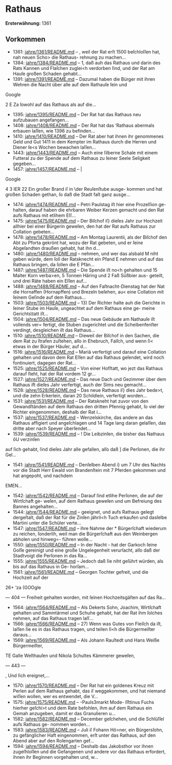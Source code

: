 # Rathaus

**Ersterwähnung:** 1361

## Vorkommen
- 1361: [jahre/1361/README.md](../jahre/1361/README.md) – , weil der Rat
erſt 1500 beſchloſſen hat, nah neuen Scho> die Rathaus-
rehnung zu machen...
- 1384: [jahre/1384/README.md](../jahre/1384/README.md) – 1, daß auh das Rathaus und darin des
Rats Kannen und Flaſchen zuglei<h verdorben ſind, und
der Rat am Hauſe großen Schaden gehabt...
- 1391: [jahre/1391/README.md](../jahre/1391/README.md) – Dazumal haben die Bürger mit ihren
Wehren die Nacht über alle auf dem Rathauſe ſein und

Google


2 E Za
ſowohl auf das Rathaus als auf die...
- 1395: [jahre/1395/README.md](../jahre/1395/README.md) – Der Rat hat das Rathaus neu aufzubauen angefangen...
- 1408: [jahre/1408/README.md](../jahre/1408/README.md) – Der Rat hat das ‘Rathaus abermals erbauen laſſen,
wie 1396 zu befinden...
- 1410: [jahre/1410/README.md](../jahre/1410/README.md) – Der Rat aber hat ihnen ihr genommenes
Geld und Gut 1411 in dem Kempter im Rathaus durch
die Herren und Diener ſe<s Wochen bewachen laſſen...
- 1443: [jahre/1443/README.md](../jahre/1443/README.md) – Auch eine ſilberne Schale mit
einem Futteral zu der Spende auf dem Rathaus zu ſeiner
Seele Seligkeit gegeben...
- 1457: [jahre/1457/README.md](../jahre/1457/README.md) – |

Google


4 3
IER 22
Ein großer Brand iſ in \der Reuſenſtube ausge-
kommen und hat großen Schaden gethan, ſo daß die Stadt
faſt ganz ausge...
- 1474: [jahre/1474/README.md](../jahre/1474/README.md) – Petri Paulstag iſt hier eine Prozeſſion ge-
halten, darauf haben die ehrbaren Weiber Kerzen gemacht
und den Rat aufs Rathaus mit etlihem Eſſ...
- 1475: [jahre/1475/README.md](../jahre/1475/README.md) – Der Biſchof iſ} dieſes Jahr zur Hochzeit allhier bei
einer Bürgerin geweſen, den hat der Rat aufs Rathaus
zur Collation gebeten...
- 1478: [jahre/1478/README.md](../jahre/1478/README.md) – Am Montag Laurentii, als der Biſchof den Abt zu
Pforta gekrönt hat, wozu der Rat gebeten, und er ſeine
Abgeſandten draußen gehabt, hat ihn d...
- 1480: [jahre/1480/README.md](../jahre/1480/README.md) – nehmen, und wer das alsbald
M niht geben würde, dem ſoll der Ratsknecht ein Pfand
E nehmen und auf das Rathaus bringen, da ſollen die
E Pfän...
- 1487: [jahre/1487/README.md](../jahre/1487/README.md) – Die Spende iſt no<h gehalten und 15 Malter Korn
verba>en, 5 Tonnen Häring und 2 Faß Süßbier aus-
geteilt, und drei Räte haben ein Eſſen auf...
- 1488: [jahre/1488/README.md](../jahre/1488/README.md) – Auf den Faſtnacht-Dienstag hat der Nat die Hornaffen
(Hornapffen) und Brezeln beſehen, au< eine Collation mit
ſeinem Geſinde auf dem Rathaus...
- 1503: [jahre/1503/README.md](../jahre/1503/README.md) – 13) Der Richter halte auh die Gerichte in ſeiner
Stube im Hauſe, ungeachtet auf dem Rathaus eine ge-
meine Gerichts\tatt iſt...
- 1504: [jahre/1504/README.md](../jahre/1504/README.md) – Das neue Gebäude am Nathauſe iſt vollends ver=
fertigt, die Stuben zugerichtet und die Scheibenfenſter
verdingt, desgleichen iſt das Rathaus...
- 1510: [jahre/1510/README.md](../jahre/1510/README.md) – Dieweil der Biſchof in den Sachen, die dem Rat zu
ſtrafen zuſtehen, alſo in Ehebruch, Falſch, und wenn ſi<
etwas in der Bürger Häuſer, auf d...
- 1516: [jahre/1516/README.md](../jahre/1516/README.md) – Mariä verfertigt und darauf eine Collation gehalten und
davon dem Rat Eſſen auf das Rathaus geſendet, wird
noch fontinuiert, dagegen der Rat...
- 1525: [jahre/1525/README.md](../jahre/1525/README.md) – Von einer Hofſtatt, wo jezt das Rathaus darauf ſteht,
hat der Rat vordem 12 gr...
- 1527: [jahre/1527/README.md](../jahre/1527/README.md) – Das neue Dach und Gezimmer über dem Rathaus ift
dieſes Jahr verfertigt, auch der Sims neu gemacht...
- 1528: [jahre/1528/README.md](../jahre/1528/README.md) – Das neue Rathaus iſ} dies Jahr bede>t, und die zehn
Erkerlein, daran 20 Schildlein, verfertigt worden...
- 1531: [jahre/1531/README.md](../jahre/1531/README.md) – Der Ratskneht hat zuvor von den Gewandſtänden
auf dem Rathaus den dritten Pfennig gehabt, ſo viel der
Richter eingenommen, deshalb der Rat i...
- 1537: [jahre/1537/README.md](../jahre/1537/README.md) – Wenzelskirche,
das andere an das Rathaus affigiert und angeſchlagen
und 14 Tage lang daran gelaſſen, das dritte aber nach
Speyer überſendet...
- 1539: [jahre/1539/README.md](../jahre/1539/README.md) – ! Die Leibzinſen, die bisher das Nathaus ôU verzinſen

auf ſich gehabt, ſind dieſes Jahr alle gefallen, alſo daß
] die Perſonen, die ihr Gel...
- 1541: [jahre/1541/README.md](../jahre/1541/README.md) – Denſelben Abend i} um 7 Uhr des
Nachts vor die Stadt Herr Ewald von Brandenſtein mit
7 Pferden gekommen und hat angepoht, und nachdem


EMEN...
- 1542: [jahre/1542/README.md](../jahre/1542/README.md) – Darauf ſind etlihe Perſonen, die auf der Wirtſchaft ge-
weſen, auf dem Rathaus geweſen und um Befreiung des
Bannes angehalten...
- 1544: [jahre/1544/README.md](../jahre/1544/README.md) – geeignet, und aufs Rathaus gelegt dergeſtalt, daß der Rat
für die Zinſen jährli<h Tuch erkaufen und dasſelbe Martini
unter die Schüler verte...
- 1547: [jahre/1547/README.md](../jahre/1547/README.md) – ihre Nahme der *
Bürgerſchaft wiederum zu reichen, ſonderlih, weil man
die Bürgerſchaft aus den Weinbergen abholen und hinweg=-
führen wolle...
- 1550: [jahre/1550/README.md](../jahre/1550/README.md) – In der Nacht - hat der Garkoch ſeine Goſſe gereinigt
und eine große Ungelegenheit verurſacht, alſo daß der
Stadtvoigt die Perſonen in das Ra...
- 1555: [jahre/1555/README.md](../jahre/1555/README.md) – Jedoch daß
ſie niht geſührt würden, als bis auf das Rathaus in Ge-
horſam...
- 1561: [jahre/1561/README.md](../jahre/1561/README.md) – Georgen Tochter gefreit, und die Hochzeit auf der

26+
‘za (GOOgle


— 404 —
Freiheit gehalten worden, mit ſeinen Hochzeitsgäſten auf
das Ra...
- 1564: [jahre/1564/README.md](../jahre/1564/README.md) – Als Dekerts Sohn, Joachim, Wirtſchaft gehalten und
Sammtärmel und Schuhe gehabt, hat der Rat ihm ſolches
nehmen, auf das Rathaus tragen laſſ...
- 1566: [jahre/1566/README.md](../jahre/1566/README.md) – 27) Wenn was Gutes von Fleiſch da iſt, laſſen ſie es
in das Rathaus tragen, und teilen ſi<h die Bürgermeiſter
daraus...
- 1569: [jahre/1569/README.md](../jahre/1569/README.md) – Als Johann Rauſtedt und Hans Weiße Bürgermeiſter,

TE Galle Weſthauſen und Nikola Schultes Kämmerer geweſen,


— 443 —

, Und ſich ereignet,...
- 1570: [jahre/1570/README.md](../jahre/1570/README.md) – Der Rat hat ein goldenes Kreuz mit Perlen auf dem
Rathaus gehabt, das iſ weggekommen, und hat niemand
wiſſen wollen, wer es entwendet, die V...
- 1575: [jahre/1575/README.md](../jahre/1575/README.md) – -Pauls3markt Mode-
ſﬅtinus Fuchs hierher geſchi>t und dem Rate befohlen,
ihm auf dem Rathaus ein Gemah anzugeben, damit er
das Granulieren u...
- 1582: [jahre/1582/README.md](../jahre/1582/README.md) – December geſchehen, und die Schlüſſel aufs Rathaus ge-
nommen worden...
- 1583: [jahre/1583/README.md](../jahre/1583/README.md) – Juli iſ Fohann Hö>ner, ein Bürgersſohn,
zu gefänglicher Haft eingenommen, erſt unter das Rathaus,
auf den Abend aber auf den Roſengarten gef...
- 1594: [jahre/1594/README.md](../jahre/1594/README.md) – Deshalb das Jakobsthor vor ihnen zugeſhloſſen und die
Gefangenen und andere vor das Rathaus erfordert, ihnen
ihr Beginnen vorgehalten und, w...
